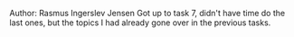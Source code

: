 Author: Rasmus Ingerslev Jensen
Got up to task 7, didn't have time do the last ones, but the topics I had already gone over in the previous tasks.
